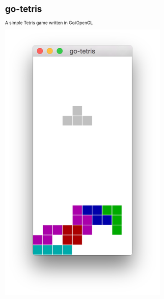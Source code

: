 # go-tetris
A simple Tetris game written in Go/OpenGL

![](https://raw.githubusercontent.com/medvednikov/go-tetris/screenshot/screenshot.png)
